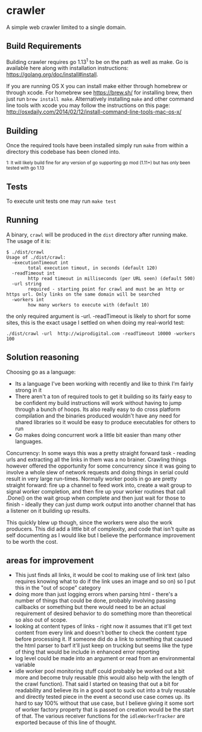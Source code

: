# crawler

A simple web crawler limited to a single domain.

## Build Requirements

Building crawler requires go 1.13<sup>1</sup> to be on the path as well as make. Go is available here along with 
installation instructions: https://golang.org/doc/install#install.

If you are running OS X you can install make either through homebrew or through xcode. For homebrew see 
https://brew.sh/ for installing brew, then just run `brew install make`. Alternatively installing `make` and other
command line tools with xcode you may follow the instructions on this page: http://osxdaily.com/2014/02/12/install-command-line-tools-mac-os-x/

## Building

Once the required tools have been installed simply run `make` from within a directory this codebase has been cloned into.

<sup>1: It will likely build fine for any version of go supporting go mod (1.11+) but has only been tested with go 1.13</sup>

## Tests

To execute unit tests one may run `make test`

## Running

A binary, `crawl` will be produced in the `dist` directory after running make. The usage of it is:

```
$ ./dist/crawl
Usage of ./dist/crawl:
  -executionTimeout int
    	total execution timout, in seconds (default 120)
  -readTimeout int
    	http read timeout in milliseconds (per URL seen) (default 500)
  -url string
    	required - starting point for crawl and must be an http or https url. Only links on the same domain will be searched
  -workers int
    	how many workers to execute with (default 10)
```

the only required argument is -url. -readTimeout is likely to short for some sites, this is the exact usage I settled
on when doing my real-world test:

`./dist/crawl -url  http://wiprodigital.com -readTimeout 10000 -workers 100`

## Solution reasoning

Choosing go as a language:
* Its a language I've been working with recently and like to think I'm fairly strong in it
* There aren't a ton of required tools to get it building so its fairly easy to be confident my build instructions will
work without having to jump through a bunch of hoops. Its also really easy to do cross platform compilation and the
binaries produced wouldn't have any need for shared libraries so it would be easy to produce executables for others to
run
* Go makes doing concurrent work a little bit easier than many other languages.

Concurrency:
In some ways this was a pretty straight forward task - reading urls and extracting all the links in them was a no
brainer. Crawling things however offered the opportunity for some concurrency since it was going to involve a whole
slew of network requests and doing things in serial could result in very large run-times. Normally worker pools in go
are pretty straight forward: fire up a channel to feed work into, create a wait group to signal worker completion,
and then fire up your worker routines that call .Done() on the wait group when complete and then just wait for those to
finish - ideally they can just dump work output into another channel that has a listener on it building up results.

This quickly blew up though, since the workers were also the work producers. This did add a little bit of complexity,
and code that isn't quite as self documenting as I would like but I believe the performance improvement to be worth the
cost.

## areas for improvement

 * This just finds all links, it would be cool to making use of link text (also requires knowing what to do if the link 
 uses an image and so on) so I put this in the "out of scope" category
 * doing more than just logging errors when parsing html - there's a number of things that could be done, probably
 involving passing callbacks or something but there would need to be an actual requirement of desired behavior to do
 something more than theoretical so also out of scope.
 * looking at content types of links - right now it assumes that it'll get text content from every link and doesn't
 bother to check the content type before processing it. If someone did do a link to something that caused the html parser
 to barf it'll just keep on trucking but seems like the type of thing that would be include in enhanced error reporting
 * log level could be made into an argument or read from an environmental variable
 * idle worker pool monitoring stuff could probably be worked out a bit more and become truly reusable (this would also
 help with the length of the crawl function). That said I started on teasing that out a bit for readability and believe
 its in a good spot to suck out into a truly reusable and directly tested piece in the event a second use case comes up.
 its hard to say 100% without that use case, but I believe giving it some sort of worker factory property that is passed
 on creation would be the start of that. The various receiver functions for the `idleWorkerTracker` are exported
 because of this line of thought.

